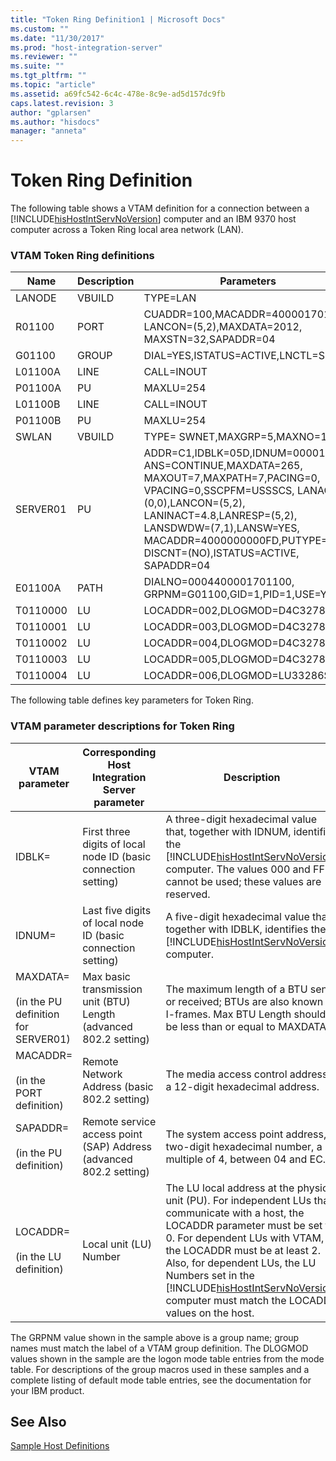 ```yaml
---
title: "Token Ring Definition1 | Microsoft Docs"
ms.custom: ""
ms.date: "11/30/2017"
ms.prod: "host-integration-server"
ms.reviewer: ""
ms.suite: ""
ms.tgt_pltfrm: ""
ms.topic: "article"
ms.assetid: a69fc542-6c4c-478e-8c9e-ad5d157dc9fb
caps.latest.revision: 3
author: "gplarsen"
ms.author: "hisdocs"
manager: "anneta"
---
```

# Token Ring Definition
The following table shows a VTAM definition for a connection between a [!INCLUDE[hisHostIntServNoVersion](../includes/hishostintservnoversion-md.md)] computer and an IBM 9370 host computer across a Token Ring local area network (LAN).  
  
### VTAM Token Ring definitions  
  
|Name|Description|Parameters|  
|----------|-----------------|----------------|  
|LANODE|VBUILD|TYPE=LAN|  
|R01100|PORT|CUADDR=100,MACADDR=400001701100, LANCON=(5,2),MAXDATA=2012, MAXSTN=32,SAPADDR=04|  
|G01100|GROUP|DIAL=YES,ISTATUS=ACTIVE,LNCTL=SDLC|  
|L01100A|LINE|CALL=INOUT|  
|P01100A|PU|MAXLU=254|  
|L01100B|LINE|CALL=INOUT|  
|P01100B|PU|MAXLU=254|  
|SWLAN|VBUILD|TYPE= SWNET,MAXGRP=5,MAXNO=12|  
|SERVER01|PU|ADDR=C1,IDBLK=05D,IDNUM=00001, ANS=CONTINUE,MAXDATA=265, MAXOUT=7,MAXPATH=7,PACING=0, VPACING=0,SSCPFM=USSSCS, LANACK=(0,0),LANCON=(5,2), LANINACT=4.8,LANRESP=(5,2), LANSDWDW=(7,1),LANSW=YES, MACADDR=4000000000FD,PUTYPE=2, DISCNT=(NO),ISTATUS=ACTIVE, SAPADDR=04|  
|E01100A|PATH|DIALNO=0004400001701100, GRPNM=G01100,GID=1,PID=1,USE=YES|  
|T0110000|LU|LOCADDR=002,DLOGMOD=D4C32782|  
|T0110001|LU|LOCADDR=003,DLOGMOD=D4C32782|  
|T0110002|LU|LOCADDR=004,DLOGMOD=D4C32782|  
|T0110003|LU|LOCADDR=005,DLOGMOD=D4C32782|  
|T0110004|LU|LOCADDR=006,DLOGMOD=LU33286S|  
  
 The following table defines key parameters for Token Ring.  
  
### VTAM parameter descriptions for Token Ring  
  
|                      VTAM parameter                      |          Corresponding Host Integration Server parameter           |                                                                                                                                                                                         Description                                                                                                                                                                                          |
|----------------------------------------------------------|--------------------------------------------------------------------|----------------------------------------------------------------------------------------------------------------------------------------------------------------------------------------------------------------------------------------------------------------------------------------------------------------------------------------------------------------------------------------------|
|                          IDBLK=                          |   First three digits of local node ID (basic connection setting)   |                                                                             A three-digit hexadecimal value that, together with IDNUM, identifies the [!INCLUDE[hisHostIntServNoVersion](../includes/hishostintservnoversion-md.md)] computer. The values 000 and FFF cannot be used; these values are reserved.                                                                             |
|                          IDNUM=                          |    Last five digits of local node ID (basic connection setting)    |                                                                                                              A five-digit hexadecimal value that, together with IDBLK, identifies the [!INCLUDE[hisHostIntServNoVersion](../includes/hishostintservnoversion-md.md)] computer.                                                                                                               |
| MAXDATA=<br /><br /> (in the PU definition for SERVER01) | Max basic transmission unit (BTU) Length (advanced 802.2 setting)  |                                                                                                                            The maximum length of a BTU sent or received; BTUs are also known as I-frames. Max BTU Length should be less than or equal to MAXDATA.                                                                                                                            |
|      MACADDR=<br /><br /> (in the PORT definition)       |            Remote Network Address (basic 802.2 setting)            |                                                                                                                                                              The media access control address, a 12-digit hexadecimal address.                                                                                                                                                               |
|       SAPADDR=<br /><br /> (in the PU definition)        | Remote service access point (SAP) Address (advanced 802.2 setting) |                                                                                                                                             The system access point address, a two-digit hexadecimal number, a multiple of 4, between 04 and EC.                                                                                                                                             |
|       LOCADDR=<br /><br /> (in the LU definition)        |                       Local unit (LU) Number                       | The LU local address at the physical unit (PU). For independent LUs that communicate with a host, the LOCADDR parameter must be set to 0. For dependent LUs with VTAM, the LOCADDR must be at least 2. Also, for dependent LUs, the LU Numbers set in the [!INCLUDE[hisHostIntServNoVersion](../includes/hishostintservnoversion-md.md)] computer must match the LOCADDR values on the host. |
  
 The GRPNM value shown in the sample above is a group name; group names must match the label of a VTAM group definition. The DLOGMOD values shown in the sample are the logon mode table entries from the mode table. For descriptions of the group macros used in these samples and a complete listing of default mode table entries, see the documentation for your IBM product.  
  
## See Also  
 [Sample Host Definitions](../core/sample-host-definitions2.md)
